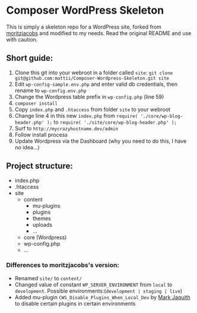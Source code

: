 # Composer WordPress Skeleton

This is simply a skeleton repo for a WordPress site, forked from [moritzjacobs](https://github.com/moritzjacobs/Composer-Wordpress-Skeleton) and modified to my needs. Read the original README and use with caution.

## Short guide:
1. Clone this git into your webroot in a folder called `site`: 
`git clone git@github.com:mattii/Composer-Wordpress-Skeleton.git site`
2. Edit `wp-config-sample.env.php` and enter valid db credentials, then rename to `wp-config.env.php`
3. Change the Wordpress table prefix in `wp-config.php` (line 59)
4. `composer install`
5. Copy `index.php` and `.htaccess` from folder `site` to your webroot
6. Change line 4 in this new `index.php` from `require( './core/wp-blog-header.php' );` to `require( './site/core/wp-blog-header.php' );`
7. Surf to `http://mycrazyhostname.dev/admin`
8. Follow install process
9. Update Wordpress via the Dashboard (why you need to do this, I have *no* idea...)

## Project structure:
* index.php
* .htaccess
* site
    - content
        + mu-plugins
        + plugins
        + themes
        + uploads
        + …
    - core (Wordpress)
    - wp-config.php
    - …

### Differences to moritzjacobs's version:

* Renamed `site/` to `content/`
* Changed value of constant `WP_SERVER_ENVIRONMENT` from `local` to `development`. Possible environments:(`development | staging | live`)
* Added mu-plugin `CWS_Disable_Plugins_When_Local_Dev` by [Mark Jaquith](https://github.com/markjaquith) to disable certain plugins in certain environments
